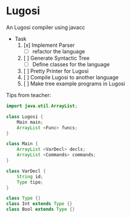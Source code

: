 # Lugosi
An Lugosi compiler using javacc

-  Task
	1. [x] Implement Parser
		- [ ] refactor the language
	2. [ ] Generate Syntactic Tree
		- [ ] Define classes for the language
	3. [ ] Pretty Printer for Lugosi
	4. [ ] Compile Lugosi to another language
	5. [ ] Make tree example programs in Lugosi

Tips from teacher:
``` Java
import java.util.ArrayList;

class Lugosi {
	Main main;
	ArrayList <Func> funcs;
}

class Main {
	ArrayList <VarDecl> decls;
	ArrayList <Commands> commands;
}

class VarDecl {
	String id;
	Type tipo;
}

class Type {}
class Int extends Type {}
class Bool extends Type {}
```
